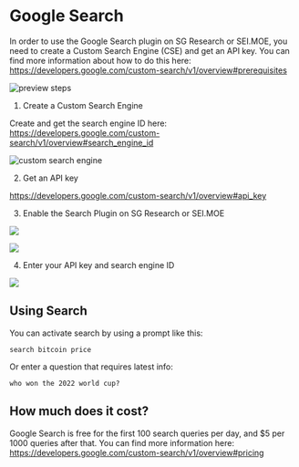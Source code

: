 # Google Search

In order to use the Google Search plugin on SG Research or SEI.MOE, you need to create a Custom Search Engine (CSE) and get an API key. You can find more information about how to do this here: https://developers.google.com/custom-search/v1/overview#prerequisites

![preview steps](https://fastly.jsdelivr.net/gh/egoist-bot/images@main/uPic/aS8rCM.png)

1. Create a Custom Search Engine

Create and get the search engine ID here: https://developers.google.com/custom-search/v1/overview#search_engine_id

![custom search engine](https://fastly.jsdelivr.net/gh/egoist-bot/images@main/uPic/9REDh3.png)

2. Get an API key

https://developers.google.com/custom-search/v1/overview#api_key

3. Enable the Search Plugin on SG Research or SEI.MOE

![](https://cdn.jsdelivr.net/gh/egoist-bot/images@main/uPic/44WDST.png)

![](https://cdn.jsdelivr.net/gh/egoist-bot/images@main/uPic/Qylmbv.png)

4. Enter your API key and search engine ID

![](https://cdn.jsdelivr.net/gh/egoist-bot/images@main/uPic/p21iqS.png)

## Using Search

You can activate search by using a prompt like this:

```
search bitcoin price
```

Or enter a question that requires latest info:

```
who won the 2022 world cup?
```

## How much does it cost?

Google Search is free for the first 100 search queries per day, and $5 per 1000 queries after that. You can find more information here: https://developers.google.com/custom-search/v1/overview#pricing

```

```
